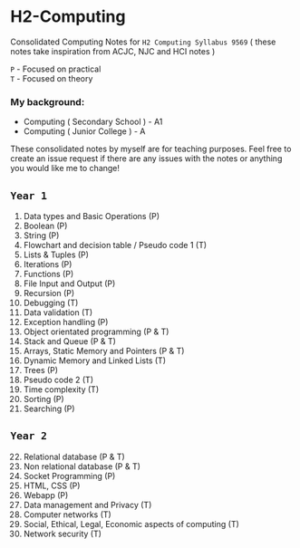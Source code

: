# H2-Computing
Consolidated Computing Notes for ` H2 Computing Syllabus 9569 ` ( these notes take inspiration from ACJC, NJC and HCI notes )

`P` - Focused on practical <br>
`T` - Focused on theory

### My background: 

- Computing ( Secondary School ) - A1
- Computing ( Junior College ) - A

These consolidated notes by myself are for teaching purposes. Feel free to create an issue request if there are any issues with the notes or anything you would like me to change!


## `Year 1`

1. Data types and Basic Operations (P)
2. Boolean (P)
3. String (P)
4. Flowchart and decision table / Pseudo code 1 (T)
5. Lists & Tuples (P)
6. Iterations (P)
7. Functions (P)
8. File Input and Output (P)
9. Recursion (P)
10. Debugging (T)
11. Data validation (T)
12. Exception handling (P)
13. Object orientated programming (P & T)
14. Stack and Queue (P & T)
15. Arrays, Static Memory and Pointers (P & T)
16. Dynamic Memory and Linked Lists (T)
17. Trees (P)
18. Pseudo code 2 (T)
19. Time complexity (T)
20. Sorting (P)
21. Searching (P)

## `Year 2`

22. Relational database (P & T)
23. Non relational database (P & T)
24. Socket Programming (P)
25. HTML, CSS (P)
26. Webapp (P)
27. Data management and Privacy (T)
28. Computer networks (T)
29. Social, Ethical, Legal, Economic aspects of computing (T)
30. Network security (T)
